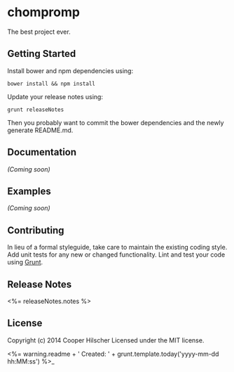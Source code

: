 # chompromp

The best project ever.

## Getting Started
Install bower and npm dependencies using:

```shell
bower install && npm install
```

Update your release notes using:

```shell
grunt releaseNotes
```

Then you probably want to commit the bower dependencies and the newly generate README.md.

## Documentation
_(Coming soon)_

## Examples
_(Coming soon)_

## Contributing
In lieu of a formal styleguide, take care to maintain the existing coding style. Add unit tests for any new or changed functionality. Lint and test your code using [Grunt](http://gruntjs.com/).

## Release Notes
<%= releaseNotes.notes %>

## License
Copyright (c) 2014 Cooper Hilscher
Licensed under the MIT license.

<%= warning.readme  + ' Created: ' + grunt.template.today('yyyy-mm-dd hh:MM:ss') %>_
